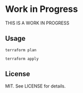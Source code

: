 # Work in Progress

THIS IS A WORK IN PROGRESS

## Usage

```
terraform plan

terraform apply
```

## License

MIT. See LICENSE for details.
